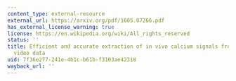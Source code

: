```yaml
---
content_type: external-resource
external_url: https://arxiv.org/pdf/1605.07266.pdf
has_external_license_warning: true
license: https://en.wikipedia.org/wiki/All_rights_reserved
status: ''
title: Efficient and accurate extraction of in vivo calcium signals from microendoscopic
  video data
uid: 7f36e277-241e-4b1c-b61b-f3103ae42318
wayback_url: ''
---
```

